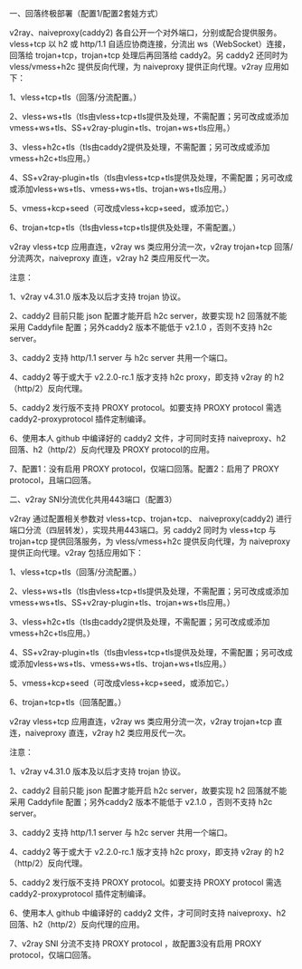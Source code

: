 一、回落终极部署（配置1/配置2套娃方式）

v2ray、naiveproxy(caddy2) 各自公开一个对外端口，分别或配合提供服务。vless+tcp 以 h2 或 http/1.1 自适应协商连接，分流出 ws（WebSocket）连接，回落给 trojan+tcp，trojan+tcp 处理后再回落给 caddy2。另 caddy2 还同时为 vless/vmess+h2c 提供反向代理，为 naiveproxy 提供正向代理。v2ray 应用如下：

1、vless+tcp+tls（回落/分流配置。）

2、vless+ws+tls（tls由vless+tcp+tls提供及处理，不需配置；另可改成或添加vmess+ws+tls、SS+v2ray-plugin+tls、trojan+ws+tls应用。）

3、vless+h2c+tls（tls由caddy2提供及处理，不需配置；另可改成或添加vmess+h2c+tls应用。）

4、SS+v2ray-plugin+tls（tls由vless+tcp+tls提供及处理，不需配置；另可改成或添加vless+ws+tls、vmess+ws+tls、trojan+ws+tls应用。）

5、vmess+kcp+seed（可改成vless+kcp+seed，或添加它。）

6、trojan+tcp+tls（tls由vless+tcp+tls提供及处理，不需配置。）

v2ray vless+tcp 应用直连，v2ray ws 类应用分流一次，v2ray trojan+tcp 回落/分流两次，naiveproxy 直连，v2ray h2 类应用反代一次。

注意：

1、v2ray v4.31.0 版本及以后才支持 trojan 协议。 

2、caddy2 目前只能 json 配置才能开启 h2c server，故要实现 h2 回落就不能采用 Caddyfile 配置；另外caddy2 版本不能低于 v2.1.0 ，否则不支持 h2c server。

3、caddy2 支持 http/1.1 server 与 h2c server 共用一个端口。

4、caddy2 等于或大于 v2.2.0-rc.1 版才支持 h2c proxy，即支持 v2ray 的 h2（http/2）反向代理。

5、caddy2 发行版不支持 PROXY protocol。如要支持 PROXY protocol 需选 caddy2-proxyprotocol 插件定制编译。

6、使用本人 github 中编译好的 caddy2 文件，才可同时支持 naiveproxy、h2 回落、h2（http/2）反向代理及 PROXY protocol的应用。

7、配置1：没有启用 PROXY protocol，仅端口回落。配置2：启用了 PROXY protocol，且端口回落。

二、v2ray SNI分流优化共用443端口（配置3）

v2ray 通过配置相关参数对 vless+tcp、trojan+tcp、 naiveproxy(caddy2) 进行端口分流（四层转发），实现共用443端口。另 caddy2 同时为 vless+tcp 与 trojan+tcp 提供回落服务，为 vless/vmess+h2c 提供反向代理，为 naiveproxy 提供正向代理。v2ray 包括应用如下：

1、vless+tcp+tls（回落/分流配置。）

2、vless+ws+tls（tls由vless+tcp+tls提供及处理，不需配置；另可改成或添加vmess+ws+tls、SS+v2ray-plugin+tls、trojan+ws+tls应用。）

3、vless+h2c+tls（tls由caddy2提供及处理，不需配置；另可改成或添加vmess+h2c+tls应用。）

4、SS+v2ray-plugin+tls（tls由vless+tcp+tls提供及处理，不需配置；另可改成或添加vless+ws+tls、vmess+ws+tls、trojan+ws+tls应用。）

5、vmess+kcp+seed（可改成vless+kcp+seed，或添加它。）

6、trojan+tcp+tls（回落配置。）

v2ray vless+tcp 应用直连，v2ray ws 类应用分流一次，v2ray trojan+tcp 直连，naiveproxy 直连，v2ray h2 类应用反代一次。

注意：

1、v2ray v4.31.0 版本及以后才支持 trojan 协议。 

2、caddy2 目前只能 json 配置才能开启 h2c server，故要实现 h2 回落就不能采用 Caddyfile 配置；另外caddy2 版本不能低于 v2.1.0 ，否则不支持 h2c server。

3、caddy2 支持 http/1.1 server 与 h2c server 共用一个端口。

4、caddy2 等于或大于 v2.2.0-rc.1 版才支持 h2c proxy，即支持 v2ray 的 h2（http/2）反向代理。

5、caddy2 发行版不支持 PROXY protocol。如要支持 PROXY protocol 需选 caddy2-proxyprotocol 插件定制编译。

6、使用本人 github 中编译好的 caddy2 文件，才可同时支持 naiveproxy、h2 回落、h2（http/2）反向代理的应用。

7、v2ray SNI 分流不支持 PROXY protocol ，故配置3没有启用 PROXY protocol，仅端口回落。
